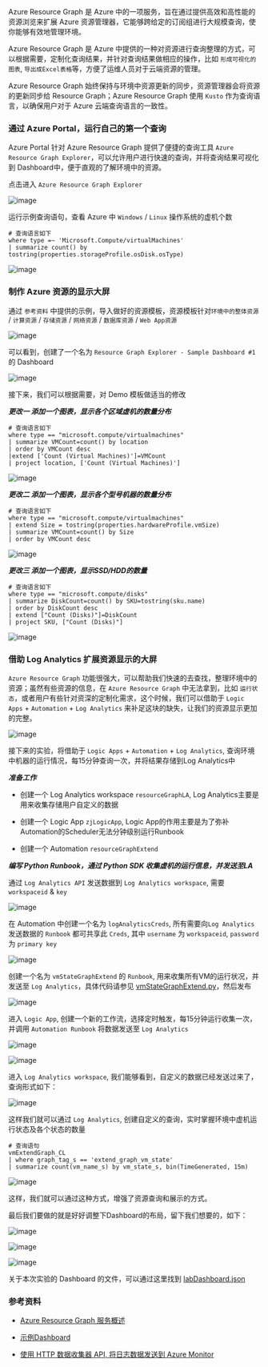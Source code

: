 
Azure Resource Graph 是 Azure 中的一项服务，旨在通过提供高效和高性能的资源浏览来扩展 Azure 资源管理器，它能够跨给定的订阅组进行大规模查询，使你能够有效地管理环境。

Azure Resource Graph 是 Azure 中提供的一种对资源进行查询整理的方式，可以根据需要，定制化查询结果，并针对查询结果做相应的操作，比如 `形成可视化的图表`, `导出成Excel表格`等，方便了运维人员对于云端资源的管理。

Azure Resource Graph 始终保持与环境中资源更新的同步，资源管理器会将资源的更新同步给 Resource Graph；Azure Resource Graph 使用 `Kusto` 作为查询语言，以确保用户对于 Azure 云端查询语言的一致性。

### 通过 Azure Portal，运行自己的第一个查询

Azure Portal 针对 Azure Resource Graph 提供了便捷的查询工具 `Azure Resource Graph Explorer`，可以允许用户进行快速的查询，并将查询结果可视化到 Dashboard中，便于直观的了解环境中的资源。

点击进入  `Azure Resource Graph Explorer`

![image](./images/191011/101101.png)

运行示例查询语句，查看 Azure 中 `Windows` / `Linux` 操作系统的虚机个数

```
# 查询语言如下
where type =~ 'Microsoft.Compute/virtualMachines'
| summarize count() by tostring(properties.storageProfile.osDisk.osType)
```

![image](./images/191011/101102.png)

### 制作 Azure 资源的显示大屏

通过 `参考资料` 中提供的示例，导入做好的资源模板，资源模板针对`环境中的整体资源` / `计算资源` / `存储资源` / `网络资源` / `数据库资源` / `Web App资源`

![image](./images/191011/101103.png)

可以看到，创建了一个名为 `Resource Graph Explorer - Sample Dashboard #1` 的 Dashboard

![image](./images/191011/101104.png)

接下来，我们可以根据需要，对 Demo 模板做适当的修改

__*更改一 添加一个图表，显示各个区域虚机的数量分布*__

```
# 查询语言如下
where type == "microsoft.compute/virtualmachines"
| summarize VMCount=count() by location
| order by VMCount desc
|extend ['Count (Virtual Machines)']=VMCount
| project location, ['Count (Virtual Machines)']
```

![image](./images/191011/101105.png)

__*更改二 添加一个图表，显示各个型号机器的数量分布*__

```
# 查询语言如下
where type == "microsoft.compute/virtualmachines"
| extend Size = tostring(properties.hardwareProfile.vmSize)
| summarize VMCount=count() by Size
| order by VMCount desc
```

![image](./images/191011/101106.png)


__*更改三 添加一个图表，显示SSD/HDD的数量*__

```
# 查询语言如下
where type == "microsoft.compute/disks"
| summarize DiskCount=count() by SKU=tostring(sku.name)
| order by DiskCount desc
| extend ["Count (Disks)"]=DiskCount
| project SKU, ["Count (Disks)"]
```

![image](./images/191011/101107.png)

### 借助 Log Analytics 扩展资源显示的大屏

`Azure Resource Graph` 功能很强大，可以帮助我们快速的去查找，整理环境中的资源；虽然有些资源的信息，在 `Azure Resource Graph` 中无法拿到，比如 `运行状态`，或者用户有些针对资深的定制化需求，这个时候，我们可以借助于 `Logic Apps` + `Automation` + `Log Analytics` 来补足这块的缺失，让我们的资源显示更加的完整。

![image](./images/191011/101108.png)

接下来的实验，将借助于 `Logic Apps` + `Automation` + `Log Analytics`, 查询环境中机器的运行情况，每15分钟查询一次，并将结果存储到Log Analytics中

__*准备工作*__

- 创建一个 Log Analytics workspace `resourceGraphLA`, Log Analytics主要是用来收集存储用户自定义的数据

- 创建一个 Logic App `zjLogicApp`, Logic App的作用主要是为了弥补Automation的Scheduler无法分钟级别运行Runbook

- 创建一个 Automation `resourceGraphExtend`

__*编写 Python Runbook，通过 Python SDK 收集虚机的运行信息，并发送至LA*__

通过 `Log Analytics API` 发送数据到 `Log Analytics workspace`, 需要 `workspaceid` & `key`

![image](./images/191011/101109.png)

在 Automation 中创建一个名为 `logAnalyticsCreds`, 所有需要向`Log Analytics`发送数据的 `Runbook` 都可共享此 `Creds`, 其中 `username` 为 `workspaceid`, `password` 为 `primary key`

![image](./images/191011/101110.png)

创建一个名为 `vmStateGraphExtend` 的 `Runbook`, 用来收集所有VM的运行状况，并发送至 `Log Analytics`，具体代码请参见 [vmStateGraphExtend.py](./files/191011/vmStateGraphExtend.py)，然后发布

![image](./images/191011/101111.png)

进入 `Logic App`, 创建一个新的工作流，选择定时触发，每15分钟运行收集一次，并调用 `Automation Runbook` 将数据发送至 `Log Analytics`

![image](./images/191011/101112.png)

![image](./images/191011/101113.png)

进入 `Log Analytics workspace`, 我们能够看到，自定义的数据已经发送过来了，查询形式如下：

![image](./images/191011/101114.png)

这样我们就可以通过 `Log Analytics`, 创建自定义的查询，实时掌握环境中虚机运行状态及各个状态的数量

```
# 查询语句
vmExtendGraph_CL
| where graph_tag_s == 'extend_graph_vm_state'
| summarize count(vm_name_s) by vm_state_s, bin(TimeGenerated, 15m)
```

![image](./images/191011/101115.png)

这样，我们就可以通过这种方式，增强了资源查询和展示的方式。

最后我们要做的就是好好调整下Dashboard的布局，留下我们想要的，如下：

![image](./images/191011/101116.png)

![image](./images/191011/101117.png)

![image](./images/191011/101118.png)

关于本次实验的 Dashboard 的文件，可以通过这里找到 [labDashboard.json](./files/191011/labDashboard.json)

### 参考资料

- [Azure Resource Graph 服务概述](https://docs.microsoft.com/zh-cn/azure/governance/resource-graph/overview)

- [示例Dashboard](https://github.com/Azure-Samples/Governance/blob/master/src/resource-graph/portal-dashboards/sample-2/resourcegraphexplorer-sample-1.json)

- [使用 HTTP 数据收集器 API, 将日志数据发送到 Azure Monitor](https://docs.azure.cn/zh-cn/azure-monitor/platform/data-collector-api)
